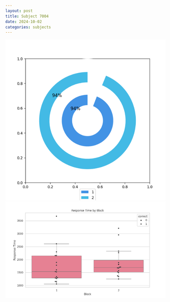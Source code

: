 ```yaml
---
layout: post
title: Subject 7004
date: 2024-10-02
categories: subjects
---
```


![](data/7004/run-1/7004__acc_test.png)
![](data/7004/run-1/7004_rt.png)
